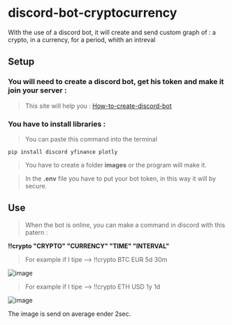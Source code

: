 # discord-bot-cryptocurrency

With the use of a discord bot, it will create and send custom graph of : a crypto, in a currency, for a period, whith an intreval

## Setup

### You will need to create a discord bot, get his token and make it join your server :

> This site will help you : [How-to-create-discord-bot](https://github.com/peterthehan/create-discord-bot#create-discord-bot)

### You have to install libraries :
> You can paste this command into the terminal

```
pip install discord yfinance plotly
```
> You have to create a folder **images** or the program will make it.

> In the **.env** file you have to put your bot token, in this way it will by secure.

## Use

> When the bot is online, you can make a command in discord with this patern :

**!!crypto "CRYPTO" "CURRENCY" "TIME" "INTERVAL"**

> For example if I tipe --> !!crypto BTC EUR 5d 30m
> 
![image](https://user-images.githubusercontent.com/83816499/163731653-95a62578-fd0c-4992-ace7-af575dc1e2d0.png)

> For example if I tipe --> !!crypto ETH USD 1y 1d
> 
![image](https://user-images.githubusercontent.com/83816499/163731782-3f236793-1f79-4756-89e1-dd0530c4a904.png)

The image is send on average ender 2sec.
